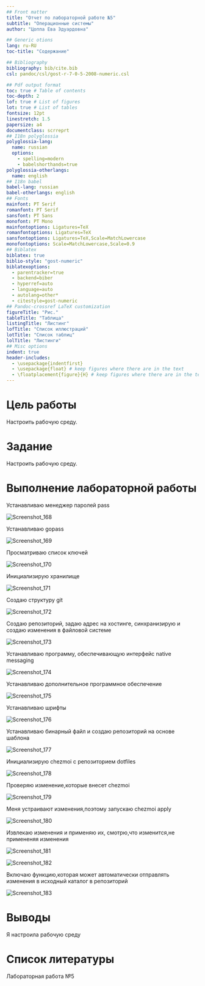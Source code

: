 ```yaml
---
## Front matter
title: "Отчет по лабораторной работе №5"
subtitle: "Операционные системы"
author: "Цоппа Ева Эдуардовна"

## Generic otions
lang: ru-RU
toc-title: "Содержание"

## Bibliography
bibliography: bib/cite.bib
csl: pandoc/csl/gost-r-7-0-5-2008-numeric.csl

## Pdf output format
toc: true # Table of contents
toc-depth: 2
lof: true # List of figures
lot: true # List of tables
fontsize: 12pt
linestretch: 1.5
papersize: a4
documentclass: scrreprt
## I18n polyglossia
polyglossia-lang:
  name: russian
  options:
	- spelling=modern
	- babelshorthands=true
polyglossia-otherlangs:
  name: english
## I18n babel
babel-lang: russian
babel-otherlangs: english
## Fonts
mainfont: PT Serif
romanfont: PT Serif
sansfont: PT Sans
monofont: PT Mono
mainfontoptions: Ligatures=TeX
romanfontoptions: Ligatures=TeX
sansfontoptions: Ligatures=TeX,Scale=MatchLowercase
monofontoptions: Scale=MatchLowercase,Scale=0.9
## Biblatex
biblatex: true
biblio-style: "gost-numeric"
biblatexoptions:
  - parentracker=true
  - backend=biber
  - hyperref=auto
  - language=auto
  - autolang=other*
  - citestyle=gost-numeric
## Pandoc-crossref LaTeX customization
figureTitle: "Рис."
tableTitle: "Таблица"
listingTitle: "Листинг"
lofTitle: "Список иллюстраций"
lotTitle: "Список таблиц"
lolTitle: "Листинги"
## Misc options
indent: true
header-includes:
  - \usepackage{indentfirst}
  - \usepackage{float} # keep figures where there are in the text
  - \floatplacement{figure}{H} # keep figures where there are in the text
---
```


# Цель работы

Настроить рабочую среду.


# Задание

Настроить рабочую среду.


# Выполнение лабораторной работы

Устанавливаю менеджер паролей pass 

![Screenshot_168](https://github.com/evatsoppa/study_2023-2024_os-intro/assets/145338773/1df48fbf-6cf7-42a2-bfc9-cfea01632f8a)

Устанавливаю gopass

![Screenshot_169](https://github.com/evatsoppa/study_2023-2024_os-intro/assets/145338773/57724fbf-d958-4cf0-bca9-a3d668ea6208)

Просматриваю список ключей 

![Screenshot_170](https://github.com/evatsoppa/study_2023-2024_os-intro/assets/145338773/108b1238-aed0-40f1-aa0b-f47169299f63)

Инициализирую хранилище  

![Screenshot_171](https://github.com/evatsoppa/study_2023-2024_os-intro/assets/145338773/d8900659-eec7-4380-aad1-02457fa8fd27)

Создаю структуру git 

![Screenshot_172](https://github.com/evatsoppa/study_2023-2024_os-intro/assets/145338773/b17ff122-d5f7-4436-a54c-3bca0cf31d59)

Создаю репозиторий, задаю адрес на хостинге, синхранизирую и создаю изменения в файловой системе 

![Screenshot_173](https://github.com/evatsoppa/study_2023-2024_os-intro/assets/145338773/06683908-bf5d-4d50-b73a-956aa599cf05)

Устанавливаю программу, обеспечивающую интерфейс native messaging 

![Screenshot_174](https://github.com/evatsoppa/study_2023-2024_os-intro/assets/145338773/574a5c99-f274-457c-ac5f-bb2b9c4327a0)

Устанавливаю дополнительное программное обеспечение 

![Screenshot_175](https://github.com/evatsoppa/study_2023-2024_os-intro/assets/145338773/b51620fb-f796-4620-a546-e7cc1710a430)

Устанавливаю шрифты  

![Screenshot_176](https://github.com/evatsoppa/study_2023-2024_os-intro/assets/145338773/39b683d6-768d-4f42-bfc6-9f8b03edbb5d)

Устанавливаю бинарный файл и создаю репозиторий на основе шаблона 

![Screenshot_177](https://github.com/evatsoppa/study_2023-2024_os-intro/assets/145338773/ad128fe1-b241-4b0c-a8e2-05420fab0a61)

Инициализирую chezmoi с репозиторием dotfiles

![Screenshot_178](https://github.com/evatsoppa/study_2023-2024_os-intro/assets/145338773/907efe36-edc0-4565-8e3f-c4e342a33473)

Проверяю изменение,которые внесет chezmoi 

![Screenshot_179](https://github.com/evatsoppa/study_2023-2024_os-intro/assets/145338773/04c9afc1-03cb-44f8-a620-36485d695c17)

Меня устраивают изменения,поэтому запускаю chezmoi apply 

![Screenshot_180](https://github.com/evatsoppa/study_2023-2024_os-intro/assets/145338773/c7e1afa2-7c81-49b0-bcf5-c1df7c55efcf)

Извлекаю изменения и применяю их, смотрю,что изменится,не примененяя изменения 

![Screenshot_181](https://github.com/evatsoppa/study_2023-2024_os-intro/assets/145338773/15f4744d-7222-4295-b9b9-c1b25f7d71c4)

![Screenshot_182](https://github.com/evatsoppa/study_2023-2024_os-intro/assets/145338773/76f9537b-3d5b-4941-a6a3-b43c7d12655d)

Включаю функцию,которая может автоматически отправлять изменения в исходный каталог в репозиторий 

![Screenshot_183](https://github.com/evatsoppa/study_2023-2024_os-intro/assets/145338773/ee52114b-ebe3-4552-ba09-5882b05156f0)

# Выводы

Я настроила рабочую среду

# Список литературы

 Лабораторная работа №5



